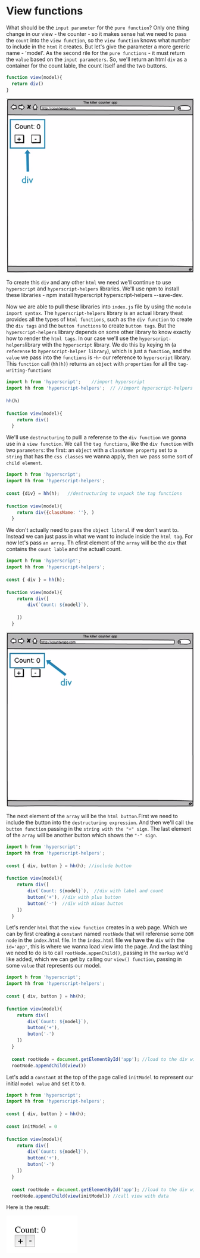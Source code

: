 # View functions

What should be the `input parameter` for the `pure function`? Only one thing change in our view - the counter - so it makes sense hat we need to pass the `count` into the `view function`, so the `view function` knows what number to include in the `html` it creates. But let's give the parameter a more gereric name - 'model'. As the second rile for the `pure functions` - it must return the `value` based on the `input parameters`. So, we'll return an html `div` as a container for the count lable, the count itself and the two buttons. 

```js
function view(model){
  return div()
}
```

![view-function-return](../view-function-return.png)

To create this `div` and any other `html` we need we'll continue to use `hyperscript` and `hyperscript-helpers` libraries. We'll use npm to install these libraries - npm install hyperscript hyperscript-helpers --save-dev. 

Now we are able to pull these libraries into `index.js` file by using the `module import syntax`. The `hyperscript-helpers` library is an actual library theat provides all the types of `html functions`, such as the `div function` to create the `div tags` and the `button functions` to create `button tags`. But the `hyperscript-helpers` library depends on some other library to know exactly how to render the `html tags`. In our case we'll use the  `hyperscript-helpers`library with the  `hyperscript` library. We do this by keying `hh` (a `referense` to `hyperscript-helper library`), which is just a `function`, and the `value` we pass into the `functions` is -`h`- our reference to `hyperscript` library. This `function` call (`hh(h)`) returns an `object` with `properties` for all the `tag-writing-functions`

```js
import h from 'hyperscript';    //import hyperscript
import hh from 'hyperscript-helpers';  // //import hyperscript-helpers

hh(h)

function view(model){
    return div()
  }
```
We'll use `destructuring` to pulll a referense to the `div function` we gonna use in a `view function`. We call the `tag functions`, like the `div function` with two `parameters`: the first: an `object` with a `className property` set to a `string` that has the `css classes` we wanna apply, then we pass some sort of `child element`. 

```js
import h from 'hyperscript';    
import hh from 'hyperscript-helpers';  

const {div} = hh(h);   //destructuring to unpack the tag functions

function view(model){
    return div({className: ''}, )
  }
```

We don't actually need to pass the `object literal` if we don't want to. Instead we can just pass in what we want to include inside the `html tag`. For now let's pass `an array`. Th efirst element of the `array` will be the `div` that contains the `count lable` and the actuall count. 

```js
import h from 'hyperscript';
import hh from 'hyperscript-helpers'; 

const { div } = hh(h); 

function view(model){
    return div([
        div(`Count: ${model}`),
        
    ])
  }
```

![count-div](../count-div.png)

The next element of the `array` will be the `html button`.First we need to include the button into the `destructuring expression`. And then we'll call `the button function` passing in the `string with the "+" sign`. The last element of the `array` will be another button which shows the `"-" sign`. 

```js
import h from 'hyperscript';
import hh from 'hyperscript-helpers'; 

const { div, button } = hh(h); //include button

function view(model){
    return div([
        div(`Count: ${model}`),  //div with label and count
        button('+'), //div with plus button
        button('-')  //div with minus button
    ])
  }
```
Let's render `html` that the `view function` creates in a web page. Which we can by first creating a `constant` named `rootNode` that will referense some `DOM node` in the `index.html` file. In the `index.html` file we have the `div` with the `id='app'`, this is where we wanna load view into the page. And the last thing we need to do is to call `rootNode.appenChild()`, passing in the `markup` we'd like added, which we can get by calling our `view() function`, passing in some `value` that represents our model. 

```js
import h from 'hyperscript';
import hh from 'hyperscript-helpers'; 

const { div, button } = hh(h); 

function view(model){
    return div([
        div(`Count: ${model}`),  
        button('+'),   
        buton('-')  
    ])
  }

  const rootNode = document.getElementById('app'); //load to the div with id = app
  rootNode.appendChild(view()) 
```

Let's add a `constant` at the top of the page called `initModel` to represent our initial `model value` and set it to `0`. 

```js
import h from 'hyperscript';
import hh from 'hyperscript-helpers'; 

const { div, button } = hh(h); 

const initModel = 0

function view(model){
    return div([
        div(`Count: ${model}`),  
        button('+'),   
        buton('-')  
    ])
  }

  const rootNode = document.getElementById('app'); //load to the div with id = app
  rootNode.appendChild(view(initModel)) //call view with data
```

Here is the result: 

![count-result](../count-result.png)

